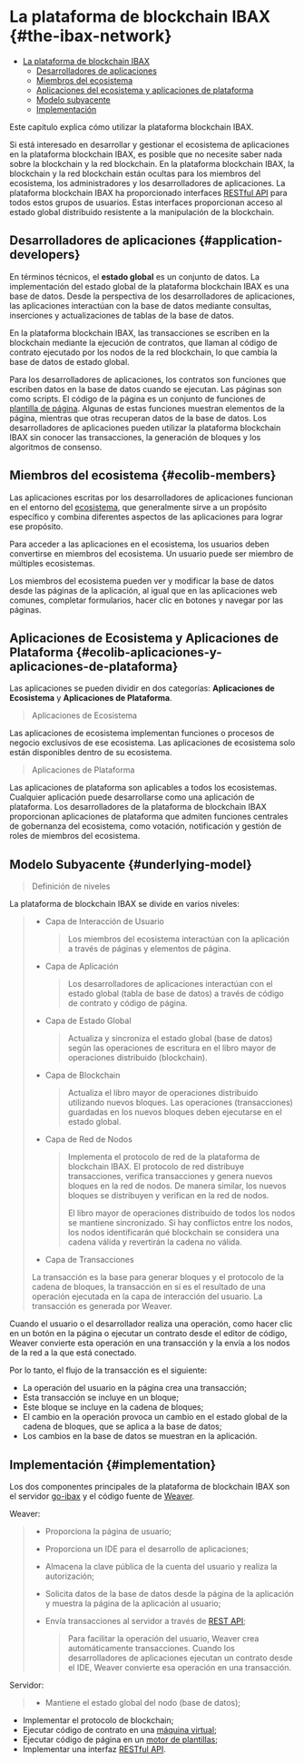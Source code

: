 # La plataforma de blockchain IBAX {#the-ibax-network}

<!-- TOC -->
- [La plataforma de blockchain IBAX](#the-ibax-network)
  - [Desarrolladores de aplicaciones](#application-developers)
  - [Miembros del ecosistema](#ecolib-members)
  - [Aplicaciones del ecosistema y aplicaciones de plataforma](#ecolib-applications-and-platform-applications)
  - [Modelo subyacente](#underlying-model)
  - [Implementación](#implementation)

<!-- /TOC -->

Este capítulo explica cómo utilizar la plataforma blockchain IBAX.

Si está interesado en desarrollar y gestionar el ecosistema de aplicaciones en la plataforma blockchain IBAX, es posible que no necesite saber nada sobre la blockchain y la red blockchain.
En la plataforma blockchain IBAX, la blockchain y la red blockchain están ocultas para los miembros del ecosistema, los administradores y los desarrolladores de aplicaciones.
La plataforma blockchain IBAX ha proporcionado interfaces [RESTful API](../reference/api2.md) para todos estos grupos de usuarios. Estas interfaces proporcionan acceso al estado global distribuido resistente a la manipulación de la blockchain.

## Desarrolladores de aplicaciones {#application-developers}

En términos técnicos, el **estado global** es un conjunto de datos. La implementación del estado global de la plataforma blockchain IBAX es una base de datos.
Desde la perspectiva de los desarrolladores de aplicaciones, las aplicaciones interactúan con la base de datos mediante consultas, inserciones y actualizaciones de tablas de la base de datos.

En la plataforma blockchain IBAX, las transacciones se escriben en la blockchain mediante la ejecución de contratos, que llaman al código de contrato ejecutado por los nodos de la red blockchain, lo que cambia la base de datos de estado global.

Para los desarrolladores de aplicaciones, los contratos son funciones que escriben datos en la base de datos cuando se ejecutan. Las páginas son como scripts.
El código de la página es un conjunto de funciones de [plantilla de página](../topics/templates2.md). Algunas de estas funciones muestran elementos de la página, mientras que otras recuperan datos de la base de datos.
Los desarrolladores de aplicaciones pueden utilizar la plataforma blockchain IBAX sin conocer las transacciones, la generación de bloques y los algoritmos de consenso.

## Miembros del ecosistema {#ecolib-members}

Las aplicaciones escritas por los desarrolladores de aplicaciones funcionan en el entorno del [ecosistema](../concepts/thesaurus.md#ecosystem), que generalmente sirve a un propósito específico y combina diferentes aspectos de las aplicaciones para lograr ese propósito.

Para acceder a las aplicaciones en el ecosistema, los usuarios deben convertirse en miembros del ecosistema. Un usuario puede ser miembro de múltiples ecosistemas.

Los miembros del ecosistema pueden ver y modificar la base de datos desde las páginas de la aplicación, al igual que en las aplicaciones web comunes, completar formularios, hacer clic en botones y navegar por las páginas.

## Aplicaciones de Ecosistema y Aplicaciones de Plataforma {#ecolib-aplicaciones-y-aplicaciones-de-plataforma}

Las aplicaciones se pueden dividir en dos categorías: **Aplicaciones de Ecosistema** y **Aplicaciones de Plataforma**.

> Aplicaciones de Ecosistema

Las aplicaciones de ecosistema implementan funciones o procesos de negocio exclusivos de ese ecosistema. Las aplicaciones de ecosistema solo están disponibles dentro de su ecosistema.

> Aplicaciones de Plataforma

Las aplicaciones de plataforma son aplicables a todos los ecosistemas. Cualquier aplicación puede desarrollarse como una aplicación de plataforma. Los desarrolladores de la plataforma de blockchain IBAX proporcionan aplicaciones de plataforma que admiten funciones centrales de gobernanza del ecosistema, como votación, notificación y gestión de roles de miembros del ecosistema.

## Modelo Subyacente {#underlying-model}

> Definición de niveles

La plataforma de blockchain IBAX se divide en varios niveles:

> -   Capa de Interacción de Usuario
>
>     > Los miembros del ecosistema interactúan con la aplicación a través de páginas y elementos de página.
>
> -   Capa de Aplicación
>
>     > Los desarrolladores de aplicaciones interactúan con el estado global (tabla de base de datos) a través de código de contrato y código de página.
>
> -   Capa de Estado Global
>
>     > Actualiza y sincroniza el estado global (base de datos) según las operaciones de escritura en el libro mayor de operaciones distribuido (blockchain).
>
> -   Capa de Blockchain
>
>     > Actualiza el libro mayor de operaciones distribuido utilizando nuevos bloques. Las operaciones (transacciones) guardadas en los nuevos bloques deben ejecutarse en el estado global.
>
> -   Capa de Red de Nodos
>
>     > Implementa el protocolo de red de la plataforma de blockchain IBAX. El protocolo de red distribuye transacciones, verifica transacciones y genera nuevos bloques en la red de nodos. De manera similar, los nuevos bloques se distribuyen y verifican en la red de nodos.
>     >
>     > El libro mayor de operaciones distribuido de todos los nodos se mantiene sincronizado. Si hay conflictos entre los nodos, los nodos identificarán qué blockchain se considera una cadena válida y revertirán la cadena no válida.
>
> -   Capa de Transacciones
>
>    La transacción es la base para generar bloques y el protocolo de la cadena de bloques, la transacción en sí es el resultado de una operación ejecutada en la capa de interacción del usuario. La transacción es generada por Weaver.

Cuando el usuario o el desarrollador realiza una operación, como hacer clic en un botón en la página o ejecutar un contrato desde el editor de código, Weaver convierte esta operación en una transacción y la envía a los nodos de la red a la que está conectado.

Por lo tanto, el flujo de la transacción es el siguiente:

- La operación del usuario en la página crea una transacción;
- Esta transacción se incluye en un bloque;
- Este bloque se incluye en la cadena de bloques;
- El cambio en la operación provoca un cambio en el estado global de la cadena de bloques, que se aplica a la base de datos;
- Los cambios en la base de datos se muestran en la aplicación.

## Implementación {#implementation}

Los dos componentes principales de la plataforma de blockchain IBAX son el servidor [go-ibax](https://github.com/IBAX-io/go-ibax) y el código fuente de [Weaver](https://github.com/IBAX-io/weaver).

Weaver:
> - Proporciona la página de usuario;
>
> - Proporciona un IDE para el desarrollo de aplicaciones;
>
> - Almacena la clave pública de la cuenta del usuario y realiza la autorización;
>
> - Solicita datos de la base de datos desde la página de la aplicación y muestra la página de la aplicación al usuario;
>
> - Envía transacciones al servidor a través de [REST API](../reference/api2.md);
>
>     > Para facilitar la operación del usuario, Weaver crea automáticamente transacciones. Cuando los desarrolladores de aplicaciones ejecutan un contrato desde el IDE, Weaver convierte esa operación en una transacción.

Servidor:
> - Mantiene el estado global del nodo (base de datos);
- Implementar el protocolo de blockchain;
- Ejecutar código de contrato en una [máquina virtual](../topics/vm.md);
- Ejecutar código de página en un [motor de plantillas](../topics/templates2.md);
- Implementar una interfaz [RESTful API](../reference/api2.md).
